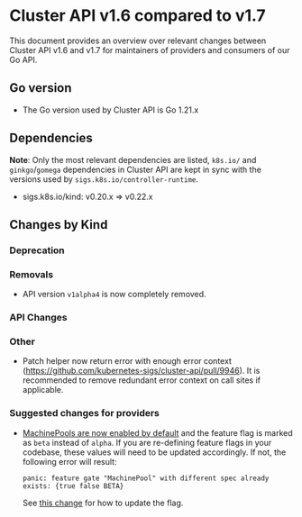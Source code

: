 # Cluster API v1.6 compared to v1.7

This document provides an overview over relevant changes between Cluster API v1.6 and v1.7 for
maintainers of providers and consumers of our Go API.

## Go version

- The Go version used by Cluster API is Go 1.21.x

## Dependencies

**Note**: Only the most relevant dependencies are listed, `k8s.io/` and `ginkgo`/`gomega` dependencies in Cluster API are kept in sync with the versions used by `sigs.k8s.io/controller-runtime`.
- sigs.k8s.io/kind: v0.20.x => v0.22.x


## Changes by Kind

### Deprecation

### Removals

- API version `v1alpha4` is now completely removed.

### API Changes

### Other

* Patch helper now return error with enough error context (https://github.com/kubernetes-sigs/cluster-api/pull/9946). It is recommended to remove redundant error context on call sites if applicable.

### Suggested changes for providers

* [MachinePools are now enabled by default](https://github.com/kubernetes-sigs/cluster-api/pull/10141) and the feature flag is marked as `beta` instead of `alpha`. If you are re-defining feature flags in your codebase, these values will need to be updated accordingly. If not, the following error will result:

    ```
    panic: feature gate "MachinePool" with different spec already exists: {true false BETA}
    ```

    See [this change](https://github.com/kubernetes-sigs/cluster-api-provider-aws/pull/4897/files#diff-bd8758c39c0deb35ee6c5c387594f6575580918777fbf2926f5762c7c9fce755L104) for how to update the flag.
